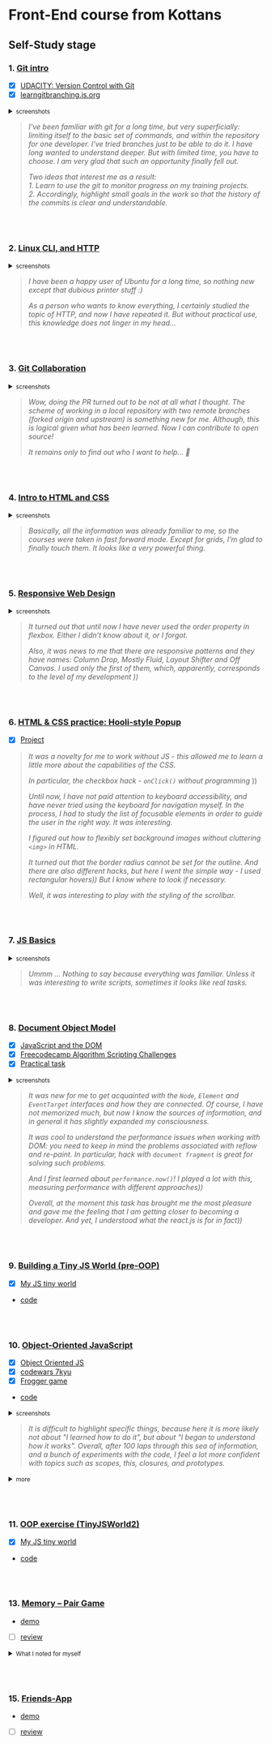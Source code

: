 # Front-End course from Kottans

## Self-Study stage

### 1. [Git intro](https://github.com/kottans/frontend/blob/master/tasks/git-intro.md)

- [x] [UDACITY: Version Control with Git](https://www.udacity.com/course/version-control-with-git--ud123)  
- [x] [learngitbranching.js.org](https://learngitbranching.js.org/)
<details>
  <summary>
    <small>screenshots</small>
  </summary>

  <img
    src="./screenshots/git-intro-udacity.png"
    alt="udacity screenshot"
    width="300">
  <img
    src="./screenshots/git-intro-learngitbranching.png"
    alt="learngitbranching screenshot"
    width="300">
</details>


>*I've been familiar with git for a long time, but very superficially: limiting itself to the basic set of commands, and within the repository for one developer. I've tried branches just to be able to do it. I have long wanted to understand deeper. But with limited time, you have to choose. I am very glad that such an opportunity finally fell out.*
>
>*Two ideas that interest me as a result:*  
>*1. Learn to use the git to monitor progress on my training projects.*  
>*2. Accordingly, highlight small goals in the work so that the history of the commits is clear and understandable.*

<br><br>


### 2. [Linux CLI, and HTTP](https://github.com/kottans/frontend/blob/master/tasks/linux-cli-http.md)

<details>
  <summary>
    <small>screenshots</small>
  </summary>

  <img
    src="./screenshots/linux-1.png"
    alt="linux quiz 1  screenshot"
    width="300">
  <img
    src="./screenshots/linux-2.png"
    alt="linux quiz 2 screenshot"
    width="300">
  <img
    src="./screenshots/linux-3.png"
    alt="linux quiz 3 screenshot"
    width="300">
  <img
    src="./screenshots/linux-4.png"
    alt="linux quiz 4 screenshot"
    width="300">
</details>

>*I have been a happy user of Ubuntu for a long time, so nothing new except that dubious printer stuff :)*
>
>*As a person who wants to know everything, I certainly studied the topic of HTTP, and now I have repeated it. But without practical use, this knowledge does not linger in my head...*

<br><br>


### 3. [Git Collaboration](https://github.com/kottans/frontend/blob/master/tasks/git-collaboration.md)

<details>
  <summary>
    <small>screenshots</small>
  </summary>
  <img 
    src="./screenshots/git-collab-udacity.png" 
    alt="udacity screenshot"
    width="300">
  <img 
    src="./screenshots/git-collab-learngitbranching.png" alt="learngitbranching screenshot"
    width="300">
</details>

>*Wow, doing the PR turned out to be not at all what I thought. The scheme of working in a local repository with two remote branches (forked origin and upstream) is something new for me. Although, this is logical given what has been learned. Now I can contribute to open source!*
>
>*It remains only to find out who I want to help... 	&#129300;*

<br><br>


### 4. [Intro to HTML and CSS](https://github.com/kottans/frontend/blob/master/tasks/html-css-intro.md)

<details>
  <summary>
    <small>screenshots</small>
  </summary>
  <img 
    style="border: 1px solid grey" 
    src="./screenshots/html_css_intro-1.png" 
    alt="udacity screenshot"
    width="300">
  <img 
    style="border: 1px solid grey" 
    src="./screenshots/html_css_intro-2.png" 
    alt="codeacademy screenshot"
    width="300">
  <img
    style="border: 1px solid grey"
    src="./screenshots/html_css_intro-3.png"
    alt="codeacademy screenshot"
    width="300">
</details>

>*Basically, all the information was already familiar to me, so the courses were taken in fast forward mode. Except for grids, I'm glad to finally touch them. It looks like a very powerful thing.*

<br><br>


### 5. [Responsive Web Design](https://github.com/kottans/frontend/blob/master/tasks/html-css-responsive.md)

<details>
  <summary>
    <small>screenshots</small>
  </summary>
  <img
    style="border: 1px solid grey" 
    src="./screenshots/responsive_web_design-1.png"
    alt="udacity screenshot"
    width="300">
  <img
    src="./screenshots/responsive_web_design-2.png"
    alt="codeacademy screenshot"
    width="300">
</details>

>*It turned out that until now I have never used the order property in flexbox. Either I didn’t know about it, or I forgot.*
>
>*Also, it was news to me that there are responsive patterns and they have names: Column Drop, Mostly Fluid, Layout Shifter and Off Canvas. I used only the first of them, which, apparently, corresponds to the level of my development ))*


<br><br>

### 6. [HTML & CSS practice: Hooli-style Popup](https://github.com/kottans/frontend/blob/master/tasks/html-css-popup.md)

- [x] [Project](https://github.com/Iakow/hooli-popup)

>*It was a novelty for me to work without JS - this allowed me to learn a little more about the capabilities of the CSS.*
>
>*In particular, the checkbox hack - `onClick()` without programming* ))
>
>*Until now, I have not paid attention to keyboard accessibility, and have never tried using the keyboard for navigation myself. In the process, I had to study the list of focusable elements in order to guide the user in the right way. It was interesting.*
>
>*I figured out how to flexibly set background images without cluttering  `<img>` in HTML.*
>
>*It turned out that the border radius cannot be set for the outline. And there are also different hacks, but here I went the simple way - I used rectangular hovers)) But I know where to look if necessary.*
>
>*Well, it was interesting to play with the styling of the scrollbar.*

<br><br>


### 7. [JS Basics](https://github.com/kottans/frontend/blob/master/tasks/js-basics.md)

<details>
  <summary>
    <small>screenshots</small>
  </summary>
  <img 
    style="border: 1px solid grey" 
    src="./screenshots/js_basics-1.png" 
    alt="udacity screenshot"
    width="300">
  <img 
    src="./screenshots/js_basics-2.png" 
    alt="codeacademy screenshot"
    width="300">
</details>

>*Ummm ... Nothing to say because everything was familiar. Unless it was interesting to write scripts, sometimes it looks like real tasks.*

<br><br>


### 8. [Document Object Model](https://github.com/kottans/frontend/blob/master/tasks/js-dom.md)
- [x] [JavaScript and the DOM](https://classroom.udacity.com/courses/ud117)  
- [x] [Freecodecamp Algorithm Scripting Challenges](https://learn.freecodecamp.org/javascript-algorithms-and-data-structures/intermediate-algorithm-scripting)
- [x] [Practical task](https://github.com/Iakow/kottans-js-dom)
<details>
  <summary>
    <small>screenshots</small>
  </summary>
  <img 
    style="border: 1px solid grey" 
    src="./screenshots/DOM-1.png" 
    alt="udacity screenshot"
    width="300">
  <img 
    src="./screenshots/DOM-2.png" 
    alt="codeacademy screenshot"
    width="300">
</details>

>*It was new for me to get acquainted with the `Node`, `Element` and `EventTarget` interfaces and how they are connected. Of course, I have not memorized much, but now I know the sources of information, and in general it has slightly expanded my consciousness.*
>
>*It was cool to understand the performance issues when working with DOM: you need to keep in mind the problems associated with reflow and re-paint. In particular, hack with `document fragment` is great for solving such problems.*
>
>*And I first learned about `performance.now()`! I played a lot with this, measuring performance with different approaches))*
>
>*Overall, at the moment this task has brought me the most pleasure and gave me the feeling that I am getting closer to becoming a developer. And yet, I understood what the react.js is for in fact))*

<br><br>


### 9. [Building a Tiny JS World (pre-OOP)](https://github.com/kottans/frontend/blob/master/tasks/js-pre-oop.md)
- [x] [My JS tiny world](https://github.com/Iakow/my-tiny-js-world)
- [code](https://github.com/kottans/frontend-2021-homeworks/blob/main/submissions/iakow/a-tiny-js-work/index.js)

<br><br>

### 10. [Object-Oriented JavaScript ](https://github.com/kottans/frontend/blob/master/tasks/js-oop.md)
- [x] [Object Oriented JS](https://classroom.udacity.com/courses/ud015)
- [x] [codewars 7kyu](https://www.codewars.com/users/Iakow)
- [x] [Frogger game](https://iakow.github.io/frontend-nanodegree-arcade-game/)
- [code](https://github.com/kottans/frontend-2021-homeworks/blob/main/submissions/iakow/object-oriented-js/app.js)
<details>
  <summary>
    <small>screenshots</small>
  </summary>
  <img 
    style="border: 1px solid grey" 
    src="./screenshots/OOP-JS-1.png" 
    alt="codewars screenshot"
    width="300">  
  <img 
    src="./screenshots/OOP-JS-2.png" 
    alt="udacity screenshot"
    width="300">
</details>  
  
>*It is difficult to highlight specific things, because here it is more likely not about "I learned how to do it", but about "I began to understand how it works". Overall, аfter 100 laps through this sea of information, and a bunch of experiments with the code, I feel a lot more confident with topics such as scopes, this, closures, and prototypes.*
<details>
  <summary>
    <small>more</small>
  </summary>

>*When you pass a method to another object and that object calls it, `this` behaves unexpectedly)) Now I understand why in React code such methods are bound in the constructor: behavior of `this` can be determined by only 4 rules, they should just be [memorized](https://github.com/getify/You-Dont-Know-JS/blob/1st-ed/this%20%26%20object%20prototypes/ch2.md).*
>
>*It took me a lot of time to understand that in OOP application, objects are not at all required to represent a strict tree-like hierarchy like components in a React application. That is, OOP objects are not React components at all!!! OMG))*
</details>

<br><br>

### 11. [OOP exercise (TinyJSWorld2)](https://github.com/kottans/frontend/blob/master/tasks/js-post-oop.md)
- [x] [My JS tiny world](https://iakow.github.io/my-tiny-js-world/)
- [code](https://github.com/kottans/frontend-2021-homeworks/blob/main/submissions/iakow/OOP-exercise/index.js)

<br><br>

### 13. [Memory – Pair Game](https://github.com/kottans/frontend/blob/master/tasks/memory-pair-game.md)
<!-- - [ ] [Demo]()
- [code]( ) -->
- [demo](https://iakow.github.io/memory-pair-game/)
- [ ] [review](https://github.com/kottans/frontend-2021-homeworks/pull/289)

<details>
  <summary>
    <small>What I noted for myself</small>
  </summary>

> *`QuerySelectorAll()` and `getElementsBuy()` do seemingly the same work, but in reality the results are different: the first returns a [NodeList](https://developer.mozilla.org/en-US/docs/Web/API/NodeList), and the second returns [HTMLCollection](https://developer.mozilla.org/en-US/docs/Web/API/HTMLCollection). The last one cannot be iterated over `forEach()`, for example.*

>*This is the first time I have used `Map` consciously and finally realized its convenience. You can bind data to an `Element` without using `id` or custom built-in properties.*

>*And custom built-in properties of element, by the way, are erased if you try to pass an element somewhere in the DOM using `InnerHTML`*

>*I got to know Promises better and appreciated the benefits of replacing callbacks with them when working with asynchronous things.*

>*And by the way, what surprised me is that the rendering runs asynchronously.*
>```
>document.body.style.backgroundColor = 'red';
>alert('surprize!'); 
>```

>*At some point, I noticed that I accidentally created a global variable, forgetting to write `const` in the declaration. This didn't affect the app execution, but when I turned on `strict mode` - I found another one :facepalm: From now on, I will always `use strict`.*
</details>

<br><br>

### 15. [Friends-App](https://github.com/kottans/frontend/blob/master/tasks/friends-app.md)
<!-- - [ ] [Demo]()
- [code]( ) -->

- [demo](https://iakow.github.io/friends-app/)
- [ ] [review](https://github.com/kottans/frontend-2021-homeworks/pull/355)
